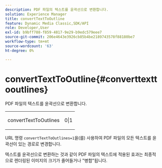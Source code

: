 ```yaml
---
description: PDF 파일의 텍스트를 윤곽선으로 변환합니다.
solution: Experience Manager
title: convertTextToOutline
feature: Dynamic Media Classic,SDK/API
role: Developer,User
exl-id: b9bff788-f859-4817-9e29-b9edc579eee7
source-git-commit: 206e4643e3926cb85b4be2189743578f88180be7
workflow-type: tm+mt
source-wordcount: '63'
ht-degree: 0%

---
```


# convertTextToOutline{#converttexttooutlines}

PDF 파일의 텍스트를 윤곽선으로 변환합니다.

<table id="simpletable_FDE0D8786BC747AF87A336452500E695"> 
 <tr class="strow"> 
  <td class="stentry"> <p><span class="codeph"> convertTextToOutlines</span> </p> </td> 
  <td class="stentry"> <p>0|1 </p></td> 
 </tr> 
</table>

URL 명령 `convertTextToOutlines=1`을(를) 사용하여 PDF 파일의 모든 텍스트를 윤곽선이 있는 경로로 변경합니다.

텍스트를 윤곽선으로 변환하는 것과 같이 PDF 파일의 텍스트에 적용된 효과는 최종적으로 렌더링된 이미지의 크기가 줄어들거나 &quot;병합&quot;됩니다.
